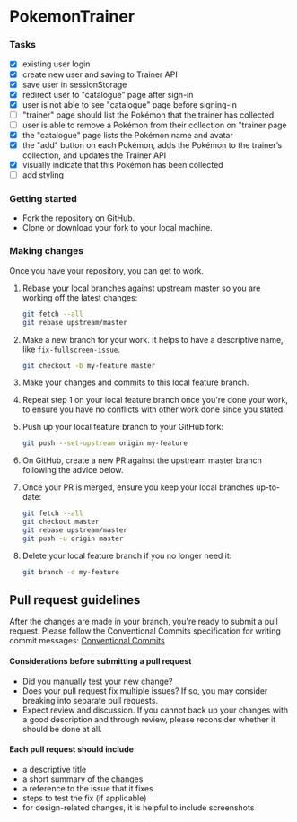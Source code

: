 # PokemonTrainer

### Tasks
- [X] existing user login
- [x] create new user and saving to Trainer API
- [x] save user in sessionStorage
- [x] redirect user to "catalogue" page after sign-in
- [X] user is not able to see "catalogue" page before signing-in
- [ ] "trainer" page should list the Pokémon that the trainer has collected
- [ ] user is able to remove a Pokémon from their collection on "trainer page
- [X] the "catalogue" page lists the Pokémon name and avatar
- [X] the "add" button on each Pokémon, adds the Pokémon to the trainer’s collection, and updates the Trainer API
- [X] visually indicate that this Pokémon has been collected
- [ ] add styling

### Getting started
- Fork the repository on GitHub.
- Clone or download your fork to your local machine.

### Making changes

Once you have your repository, you can get to work.

1. Rebase your local branches against upstream master so you are working off the latest changes:

   ```sh
   git fetch --all
   git rebase upstream/master
   ```

2. Make a new branch for your work. It helps to have a descriptive name, like `fix-fullscreen-issue`.

   ```sh
   git checkout -b my-feature master
   ```

3. Make your changes and commits to this local feature branch.

4. Repeat step 1 on your local feature branch once you're done your work, to ensure you have no conflicts with other work done since you stated.

5. Push up your local feature branch to your GitHub fork:
   ```sh
   git push --set-upstream origin my-feature
   ```
6. On GitHub, create a new PR against the upstream master branch following the advice below.

7. Once your PR is merged, ensure you keep your local branches up-to-date:
   ```sh
   git fetch --all
   git checkout master
   git rebase upstream/master
   git push -u origin master
   ```
8. Delete your local feature branch if you no longer need it:
   ```sh
   git branch -d my-feature
   ```

## Pull request guidelines

After the changes are made in your branch, you're ready to submit a pull request.
Please follow the Conventional Commits specification for writing commit messages: [Conventional Commits](https://www.conventionalcommits.org/en/v1.0.0/)

#### Considerations before submitting a pull request

- Did you manually test your new change?
- Does your pull request fix multiple issues? If so, you may consider breaking into separate pull requests.
- Expect review and discussion. If you cannot back up your changes with a good description and through review, please reconsider whether it should be done at all.

#### Each pull request should include

- a descriptive title
- a short summary of the changes
- a reference to the issue that it fixes
- steps to test the fix (if applicable)
- for design-related changes, it is helpful to include screenshots
